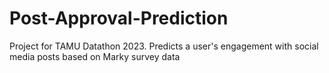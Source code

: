 # Post-Approval-Prediction
Project for TAMU Datathon 2023. Predicts a user's engagement with social media posts based on Marky survey data

